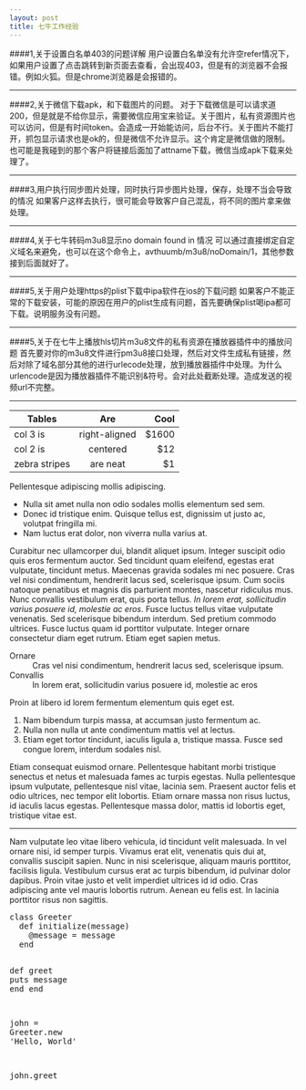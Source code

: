```yaml
---
layout: post
title: 七牛工作经验
---
```

####1,关于设置白名单403的问题详解
用户设置白名单没有允许空refer情况下，如果用户设置了点击跳转到新页面去查看，会出现403，但是有的浏览器不会报错。例如火狐。但是chrome浏览器是会报错的。

---

####2,关于微信下载apk，和下载图片的问题。
对于下载微信是可以请求道200，但是就是不给你显示，需要微信应用宝来验证。关于图片，私有资源图片也可以访问，但是有时间token。会造成一开始能访问，后台不行。关于图片不能打开，抓包显示请求也是ok的，但是微信不允许显示。这个肯定是微信做的限制。也可能是我碰到的那个客户将链接后面加了attname下载，微信当成apk下载来处理了。

---
####3,用户执行同步图片处理，同时执行异步图片处理，保存，处理不当会导致的情况
如果客户这样去执行，很可能会导致客户自己混乱，将不同的图片拿来做处理。

---
####4,关于七牛转码m3u8显示no domain found in 情况
可以通过直接绑定自定义域名来避免，也可以在这个命令上，avthuumb/m3u8/noDomain/1，其他参数接到后面就好了。

---
####5,关于用户处理https的plist下载中ipa软件在ios的下载问题
如果客户不能正常的下载安装，可能的原因在用户的plist生成有问题，首先要确保plist喝ipa都可下载。说明服务没有问题。

---
####5,关于在七牛上播放hls切片m3u8文件的私有资源在播放器插件中的播放问题
首先要对你的m3u8文件进行pm3u8接口处理，然后对文件生成私有链接，然后对除了域名部分其他的进行urlecode处理，放到播放器插件中处理。为什么urlencode是因为播放器插件不能识别&符号。会对此处截断处理。造成发送的视频url不完整。

---
| Tables        | Are           | Cool  |
| ------------- |:-------------:| -----:|
| col 3 is      | right-aligned | $1600 |
| col 2 is      | centered      |   $12 |
| zebra stripes | are neat      |    $1 |

Pellentesque adipiscing mollis adipiscing.

- Nulla sit amet nulla non odio sodales mollis elementum sed sem.
- Donec id tristique enim. Quisque tellus est, dignissim ut justo ac, volutpat fringilla mi.
- Nam luctus erat dolor, non viverra nulla varius at.

Curabitur nec ullamcorper dui, blandit aliquet ipsum. Integer suscipit odio quis eros fermentum auctor. Sed tincidunt quam eleifend, egestas erat vulputate, tincidunt metus. Maecenas gravida sodales mi nec posuere. Cras vel nisi condimentum, hendrerit lacus sed, scelerisque ipsum. Cum sociis natoque penatibus et magnis dis parturient montes, nascetur ridiculus mus. Nunc convallis vestibulum erat, quis porta tellus. <em>In lorem erat, sollicitudin varius posuere id, molestie ac eros</em>. Fusce luctus tellus vitae vulputate venenatis. Sed scelerisque bibendum interdum. Sed pretium commodo ultrices. Fusce luctus quam id porttitor vulputate. Integer ornare consectetur diam eget rutrum. Etiam eget sapien metus.

<dl>
  <dt>Ornare</dt>
  <dd>Cras vel nisi condimentum, hendrerit lacus sed, scelerisque ipsum.</dd>
  <dt>Convallis</dt>
  <dd>In lorem erat, sollicitudin varius posuere id, molestie ac eros</dd>
</dl>

Proin at libero id lorem fermentum elementum quis eget est.

1. Nam bibendum turpis massa, at accumsan justo fermentum ac.
2. Nulla non nulla ut ante condimentum mattis vel at lectus.
3. Etiam eget tortor tincidunt, iaculis ligula a, tristique massa. Fusce sed congue lorem, interdum sodales nisl.

Etiam consequat euismod ornare. Pellentesque habitant morbi tristique senectus et netus et malesuada fames ac turpis egestas. Nulla pellentesque ipsum vulputate, pellentesque nisl vitae, lacinia sem. Praesent auctor felis et odio ultrices, nec tempor elit lobortis. Etiam ornare massa non risus luctus, id iaculis lacus egestas. Pellentesque massa dolor, mattis id lobortis eget, tristique vitae est.

---

Nam vulputate leo vitae libero vehicula, id tincidunt velit malesuada. In vel ornare nisi, id semper turpis. Vivamus erat elit, venenatis quis dui at, convallis suscipit sapien. Nunc in nisi scelerisque, aliquam mauris porttitor, facilisis ligula. Vestibulum cursus erat ac turpis bibendum, id pulvinar dolor dapibus. Proin vitae justo et velit imperdiet ultrices id id odio. Cras adipiscing ante vel mauris lobortis rutrum. Aenean eu felis est. In lacinia porttitor risus non sagittis.

<div class="highlight"><pre><span class="k">class</span> <span class="nc">Greeter</span>
  <span class="k">def</span> <span class="nf">initialize</span><span class="p">(</span><span class="n">message</span><span class="p">)</span>
    <span class="vi">@message</span> <span class="o">=</span> <span class="n">message</span>
  <span class="k">end</span>

  <span class="k">def</span> <span class="nf">greet</span>
    <span class="nb">puts</span> <span class="n">message</span>
  <span class="k">end</span>
<span class="k">end</span>

<span class="n">john</span> <span class="o">=</span> <span class="no">Greeter</span><span class="o">.</span><span class="n">new</span> <span class="s1">&#39;Hello, World&#39;</span>

<span class="n">john</span><span class="o">.</span><span class="n">greet</span>
</pre></div>

